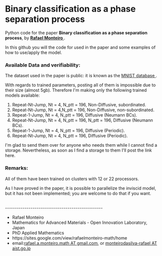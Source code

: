 # Binary classification as a phase separation process
Python code for the paper <b>Binary classification as a phase separation process</b>, by <b> <a href=https://sites.google.com/view/rafaelmonteiro-math/home>Rafael Monteiro </a></b>.

In this github you will the code for used in the paper and some examples of how to use/apply the model.

### Available Data and verifiability:
The dataset used in the paper is public: it is known as the <a href=http://yann.lecun.com/exdb/mnist/> MNIST database </a>.

With regards to trained parameters, posting all of them is impossible due to their size (almost 5gb). Therefore I'm making only the following trained models available:


<ol>
  <li>Repeat-Nt-Jump, Nt = 4, N_ptt = 196, Non-Diffusive, subordinated.</li>
<li>Repeat-Nt-Jump, Nt = 4,N_ptt = 196, Non-Diffusive, non-subordinated.</li>
<li>Repeat-1-Jump, Nt = 4, N_ptt = 196, Diffusive (Neumann BCs).</li>
<li>Repeat-Nt-Jump, Nt = 4, N_ptt = 196, N_ptt = 196, Diffusive  (Neumann BCs).</li>
<li>Repeat-1-Jump, Nt = 4, N_ptt = 196, Diffusive  (Periodic).</li>
<li>Repeat-Nt-Jump, Nt = 4, N_ptt = 196, Diffusive  (Periodic).</li>
</ol>
I'm glad to send them over for anyone who needs them while I cannot find a storage. Nevertheless, as soon as I find a storage to them I'll post the link here.

### Remarks:
All of them have been trained on clusters with 12 or 22 processors.

As I have proved in the paper, it is possible to parallelize the inviscid model, but it has not been implemented; you are welcome to do that if you want. 




<br>
--------------------------------------------------
</br>
<ul>
<li>Rafael Monteiro</li>
<li>Mathematics for Advanced Materials - Open Innovation Laboratory, Japan</li>
<li>PhD Applied Mathematics</li>
<li>https://sites.google.com/view/rafaelmonteiro-math/home</li>
<li>email:<a href=rafael.a.monteiro.math@gmail.com>rafael.a.monteiro.math  AT gmail.com</a>, or <a href=monteirodasilva-rafael@aist.go.jp>monteirodasilva-rafael AT aist.go.jp</a></li>
</ul>
